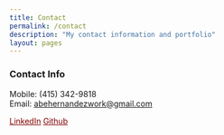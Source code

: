 ```yaml
---
title: Contact
permalink: /contact
description: "My contact information and portfolio"
layout: pages
---
```


### Contact Info

Mobile: (415) 342-9818 <br />
Email: abehernandezwork@gmail.com

<a href="https://www.linkedin.com/in/abraham-hernandez-8951971b7/" style="color: #800000;">
LinkedIn</a>

<a href="https://github.com/aag5734" style="color: #800000;">
Github</a>